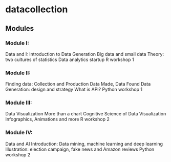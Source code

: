 # datacollection
## Modules

### Module I:
 
Data and I: Introduction to Data Generation
Big data and small data
Theory: two cultures of statistics
Data analytics startup
R workshop 1

### Module II:
Finding data: Collection and Production
Data Made, Data Found
Data Generation: design and strategy
What is API? 
Python workshop 1
 
 
### Module III:
 
Data Visualization
More than a chart
Cognitive Science of Data Visualization
Infographics, Animations and more
R workshop 2
 
### Module IV:
 
Data and AI
Introduction: Data mining, machine learning and deep learning
Illustration: election campaign, fake news and Amazon reviews
Python workshop 2

